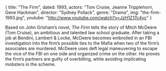 {
  title: "The Firm",
  dated: 1993,
  actors: "Tom Cruise, Jeanne Tripplehorn, Gene Hackman",
  director: "Sydney Pollack",
  genre: "Drama",
  img: "the-firm-1993.jpg",
  youtube: "http://www.youtube.com/watch?v=JzH1Z17c4yc"
}

Based on John Grisham’s novel, _The Firm_ tells the story of Mitch McDeere (Tom Cruise), an ambitious and talented law school graduate. After taking a job at Bendini, Lambert & Locke, McDeere becomes embroiled in an FBI investigation into the firm’s possible ties to the Mafia when two of the firm’s associates are murdered. McDeere uses deft legal maneuvering to escape the vice of the FBI on one side and organized crime on the other. He proves the firm’s partners are guilty of overbilling, while avoiding implicating mobsters in the scheme. 